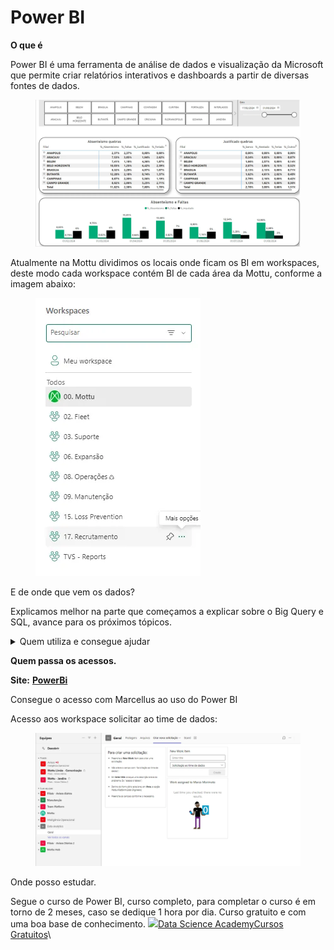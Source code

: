# Power BI

**O que é**

Power BI é uma ferramenta de análise de dados e visualização da Microsoft que permite criar relatórios interativos e dashboards a partir de diversas fontes de dados.

<figure><img src="../../../.gitbook/assets/image (13).png" alt=""><figcaption></figcaption></figure>

Atualmente na Mottu dividimos os locais onde ficam os BI em workspaces, deste modo cada workspace contém BI de cada área da Mottu, conforme a imagem abaixo:

<figure><img src="../../../.gitbook/assets/image (14).png" alt=""><figcaption></figcaption></figure>

E de onde que vem os dados?

Explicamos melhor na parte que começamos a explicar sobre o Big Query e SQL, avance para os próximos tópicos.

<details>

<summary>Quem utiliza e consegue ajudar</summary>

![](../../../.gitbook/assets/Chico.png)![](<../../../.gitbook/assets/Mori (2).png>)

![](<../../../.gitbook/assets/Edu (4).png>)![](<../../../.gitbook/assets/José (1).png>)

![](<../../../.gitbook/assets/Victor Esteves.png>)![](../../../.gitbook/assets/Braga.png)

![](../../../.gitbook/assets/Henrique.png)![](<../../../.gitbook/assets/Nathalia (1).png>)

![](../../../.gitbook/assets/Gian.png)

</details>

**Quem passa os acessos.**

**Site:** [**PowerBi**](https://app.powerbi.com/groups/ad95da88-387a-44d1-a989-0214e03786a7/list?experience=power-bi\&clientSideAuth=0)

Consegue o acesso com Marcellus ao uso do Power BI

Acesso aos workspace solicitar ao time de dados:

<figure><img src="../../../.gitbook/assets/image (15).png" alt=""><figcaption></figcaption></figure>

Onde posso estudar.

Segue o curso de Power BI, curso completo, para completar o curso é em torno de 2 meses, caso se dedique 1 hora por dia. Curso gratuito e com uma boa base de conhecimento. [![](https://lwfiles000.mycourse.app/datascienceacademy-public/theme/cf08db5f00789269b52ddb66fcb84c3a.png)Data Science AcademyCursos Gratuitos](https://www.datascienceacademy.com.br/cursosgratuitos?msg=not-logged-in)\
